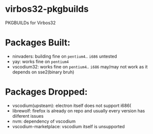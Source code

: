 # virbos32-pkgbuilds
PKGBUILDs for Virbos32

# Packages Built:
- ninvaders: building fine on `pentium4`.. `i686` untested
- yay: works fine on `pentium4`
- vscodium32: works fine on `pentium4`.. `i686` may/may not work as it depends on sse2(binary bruh)

# Packages Dropped:

- vscodium(upsteam): electron itself does not support i686(
- librewolf: firefox is already on repo and usually every version has diiferent issues
- nvm: dependency of vscodium
- vscodium-marketplace: vscodium itself is unsupported
